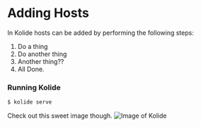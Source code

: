 # Adding Hosts

In Kolide hosts can be added by performing the following steps:

1. Do a thing
1. Do another thing
1. Another thing??
1. All Done.

### Running Kolide

```bash
$ kolide serve
```

Check out this sweet image though.
![Image of Kolide]('adding-hosts.png')
